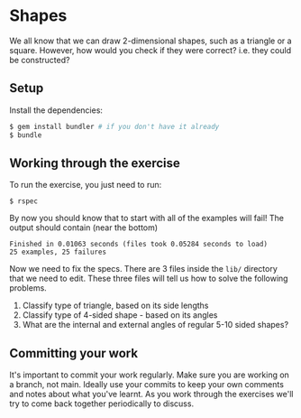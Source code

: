 # Shapes

We all know that we can draw 2-dimensional shapes, such as a triangle or a square. However, how would
you check if they were correct? i.e. they could be constructed?

## Setup

Install the dependencies:

```bash
$ gem install bundler # if you don't have it already
$ bundle
```

## Working through the exercise

To run the exercise, you just need to run:

```
$ rspec
```

By now you should know that to start with all of the examples will fail! The output should contain (near the bottom)

```
Finished in 0.01063 seconds (files took 0.05284 seconds to load)
25 examples, 25 failures
```

Now we need to fix the specs. There are 3 files inside the `lib/` directory that we need to edit.
These three files will tell us how to solve the following problems.

1. Classify type of triangle, based on its side lengths
1. Classify type of 4-sided shape - based on its angles
1. What are the internal and external angles of regular 5-10 sided shapes?

## Committing your work

It's important to commit your work regularly. Make sure you are working on a
branch, not main. Ideally use your commits to keep your own
comments and notes about what you've learnt. As you work through the exercises
we'll try to come back together periodically to discuss.
